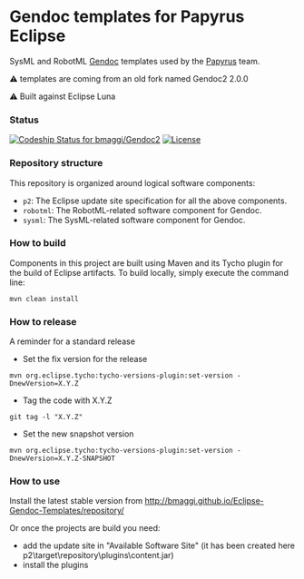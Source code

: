 # Gendoc templates for Papyrus Eclipse
SysML and RobotML [Gendoc][2] templates used by the [Papyrus][1] team.


:warning: templates are coming from an old fork named Gendoc2 2.0.0

:warning: Built against Eclipse Luna

### Status ###

[ ![Codeship Status for bmaggi/Gendoc2](https://codeship.com/projects/179901f0-0625-0133-39c8-660a355d9d19/status?branch=master)](https://codeship.com/projects/89638)
[![License](https://img.shields.io/badge/license-EPL-blue.svg)](https://www.eclipse.org/legal/epl-v10.html)


### Repository structure ###

This repository is organized around logical software components:

* `p2`: The Eclipse update site specification for all the above components.
* `robotml`: The RobotML-related software component for Gendoc. 
* `sysml`: The SysML-related software component for Gendoc. 


### How to build ###

Components in this project are built using Maven and its Tycho plugin for the build of Eclipse artifacts.
To build locally, simply execute the command line:

```
mvn clean install
```

### How to release ###

A reminder for a standard release

* Set the fix version for the release
```
mvn org.eclipse.tycho:tycho-versions-plugin:set-version -DnewVersion=X.Y.Z
```

* Tag the code with X.Y.Z
```
git tag -l "X.Y.Z"
```

* Set the new snapshot version
```
mvn org.eclipse.tycho:tycho-versions-plugin:set-version -DnewVersion=X.Y.Z-SNAPSHOT
```

### How to use ###

Install the latest stable version from 
http://bmaggi.github.io/Eclipse-Gendoc-Templates/repository/


Or once the projects are build you need:
 - add the update site in "Available Software Site"  (it has been created here p2\target\repository\plugins\content.jar)
 - install the plugins

[1]:http://www.eclipse.org/papyrus/
[2]:http://www.eclipse.org/gendoc/
